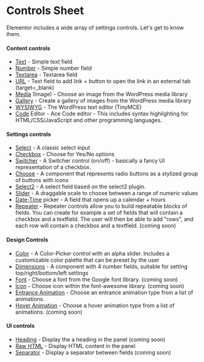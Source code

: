 # Controls Sheet
Elementor includes a wide array of settings controls. Let's get to know them.


#### Content controls

* [Text](_text.md) - Simple text field
* [Number](_number.md) - Simple number field
* [Textarea](_textarea.md) - Textarea field
* [URL](_url.md) - Text field to add link + button to open the link in an external tab (target=_blank)
* [Media](_media.md) (Image) - Choose an image from the WordPress media library
* [Gallery](_gallery.md) - Create a gallery of images from the WordPress media library
* [WYSIWYG](_wysiwyg.md) - The WordPress text editor (TinyMCE)
* [Code](_code.md) Editor - Ace Code editor - This includes syntax highlighting for HTML/CSS/JavaScript and other programming languages.

#### Settings controls

* [Select](_select.md) - A classic select input 
* [Checkbox](_checkbox.md) - Choose for Yes/No options
* [Switcher](_switcher.md) - A Switcher control (on/off) - basically a fancy UI representation of a checkbox.
* [Choose](_choose.md) - A component that represents radio buttons as a stylized group of buttons with icons
* [Select2](_select2.md) - A select field based on the select2 plugin.
* [Slider](_slider.md) - A draggable scale to choose between a range of numeric values
* [Date-Time](_date.md) picker - A field that opens up a calendar + hours
* [Repeater](_repeater.md) - Repeater controls allow you to build repeatable blocks of fields. You can create for example a set of fields that will contain a checkbox and a textfield. The user will then be able to add "rows", and each row will contain a checkbox and a textfield. (coming soon)

#### Design Controls

* [Color](_color.md) - A Color-Picker control with an alpha slider. Includes a customizable color palette that can be preset by the user
* [Dimensions](_dimensions.md) - A component with 4 number fields, suitable for setting top/right/bottom/left settings
* [Font](_font.md) - Choose a font from the Google font library. (coming soon)
* [Icon](_icon.md) - Choose icon within the font-awesome library. (coming soon)
* [Entrance Animation](_animation.md) - Choose an entrance animation type from a list of animations.
* [Hover Animation](_hover-animation.md) - Choose a hover animation type from a list of animations. (coming soon)

#### UI controls

* [Heading](_heading.md) - Display the a heading in the panel (coming soon)
* [Raw HTML](_raw-html.md) - Display HTML content in the panel
* [Separator](_separator.md) - Display a separator between fields (coming soon)